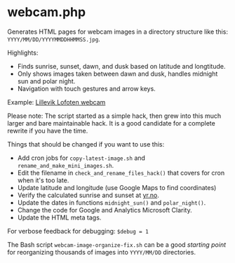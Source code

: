 # webcam.php

Generates HTML pages for webcam images in a directory structure like this:
`YYYY/MM/DD/YYYYMMDDHHMMSS.jpg`.

Highlights:
* Finds sunrise, sunset, dawn, and dusk based on latitude and longtitude.
* Only shows images taken between dawn and dusk, handles midnight sun and polar night.
* Navigation with touch gestures and arrow keys.

Example: [Lillevik Lofoten webcam](https://lilleviklofoten.no/webcam/?type=day&date=20231116)

Please note: The script started as a simple hack, then grew into this much larger
and bare maintainable hack. It is a good candidate for a complete rewrite if you have the time.

Things that should be changed if you want to use this:
* Add cron jobs for `copy-latest-image.sh` and `rename_and_make_mini_images.sh`.
* Edit the filename in `check_and_rename_files_hack()` that covers for cron when it's too late.
* Update latitude and longitude (use Google Maps to find coordinates)
* Verify the calculated sunrise and sunset at [yr.no](https://www.yr.no/).
* Update the dates in functions `midnight_sun()` and `polar_night()`.
* Change the code for Google and Analytics Microsoft Clarity.
* Update the HTML meta tags.

For verbose feedback for debugging: `$debug = 1`

The Bash script `webcam-image-organize-fix.sh` can be a good _starting point_
for reorganizing thousands of images into `YYYY/MM/DD` directories.
